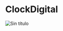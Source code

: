 # ClockDigital

![Sin título](https://user-images.githubusercontent.com/105080476/235584551-cb09cab3-a3fd-4ecc-b208-463623f32bac.png)
